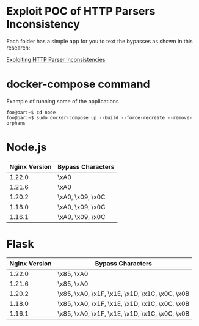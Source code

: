 # Exploit POC of HTTP Parsers Inconsistency

Each folder has a simple app for you to text the bypasses as shown in this research: 

[Exploiting HTTP Parser inconsistencies](https://rafa.hashnode.dev/exploiting-http-parsers-inconsistencies)

# docker-compose command

Example of running some of the applications

```console
foo@bar:~$ cd node
foo@bar:~$ sudo docker-compose up --build --force-recreate --remove-orphans
```

# Node.js

|Nginx Version|Bypass Characters|
|---|---|
|1.22.0|\xA0|
|1.21.6|\xA0|
|1.20.2|\xA0, \x09, \x0C|
|1.18.0|\xA0, \x09, \x0C|
|1.16.1|\xA0, \x09, \x0C|

# Flask

|Nginx Version|Bypass Characters|
|---|---|
|1.22.0|\x85, \xA0|
|1.21.6|\x85, \xA0|
|1.20.2|\x85, \xA0, \x1F, \x1E, \x1D, \x1C, \x0C, \x0B|
|1.18.0|\x85, \xA0, \x1F, \x1E, \x1D, \x1C, \x0C, \x0B|
|1.16.1|\x85, \xA0, \x1F, \x1E, \x1D, \x1C, \x0C, \x0B|

